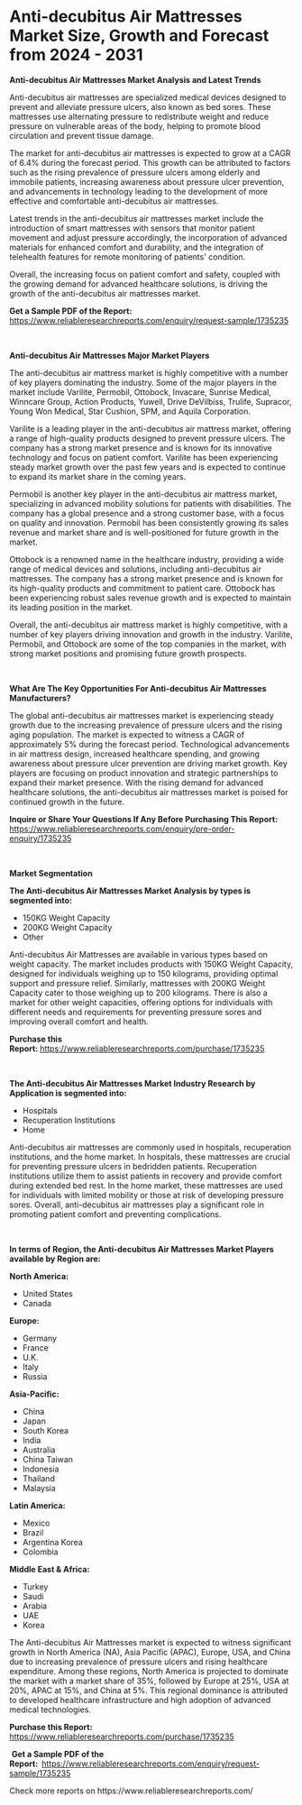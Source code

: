 <p><h1>Anti-decubitus Air Mattresses Market Size, Growth and Forecast from 2024 - 2031</h1></p><p><strong>Anti-decubitus Air Mattresses Market Analysis and Latest Trends</strong></p>
<p><p>Anti-decubitus air mattresses are specialized medical devices designed to prevent and alleviate pressure ulcers, also known as bed sores. These mattresses use alternating pressure to redistribute weight and reduce pressure on vulnerable areas of the body, helping to promote blood circulation and prevent tissue damage.</p><p>The market for anti-decubitus air mattresses is expected to grow at a CAGR of 6.4% during the forecast period. This growth can be attributed to factors such as the rising prevalence of pressure ulcers among elderly and immobile patients, increasing awareness about pressure ulcer prevention, and advancements in technology leading to the development of more effective and comfortable anti-decubitus air mattresses.</p><p>Latest trends in the anti-decubitus air mattresses market include the introduction of smart mattresses with sensors that monitor patient movement and adjust pressure accordingly, the incorporation of advanced materials for enhanced comfort and durability, and the integration of telehealth features for remote monitoring of patients' condition.</p><p>Overall, the increasing focus on patient comfort and safety, coupled with the growing demand for advanced healthcare solutions, is driving the growth of the anti-decubitus air mattresses market.</p></p>
<p><strong>Get a Sample PDF of the Report:&nbsp;</strong> <a href="https://www.reliableresearchreports.com/enquiry/request-sample/1735235">https://www.reliableresearchreports.com/enquiry/request-sample/1735235</a></p>
<p>&nbsp;</p>
<p><strong>Anti-decubitus Air Mattresses Major Market Players</strong></p>
<p><p>The anti-decubitus air mattress market is highly competitive with a number of key players dominating the industry. Some of the major players in the market include Varilite, Permobil, Ottobock, Invacare, Sunrise Medical, Winncare Group, Action Products, Yuwell, Drive DeVilbiss, Trulife, Supracor, Young Won Medical, Star Cushion, SPM, and Aquila Corporation.</p><p>Varilite is a leading player in the anti-decubitus air mattress market, offering a range of high-quality products designed to prevent pressure ulcers. The company has a strong market presence and is known for its innovative technology and focus on patient comfort. Varilite has been experiencing steady market growth over the past few years and is expected to continue to expand its market share in the coming years.</p><p>Permobil is another key player in the anti-decubitus air mattress market, specializing in advanced mobility solutions for patients with disabilities. The company has a global presence and a strong customer base, with a focus on quality and innovation. Permobil has been consistently growing its sales revenue and market share and is well-positioned for future growth in the market.</p><p>Ottobock is a renowned name in the healthcare industry, providing a wide range of medical devices and solutions, including anti-decubitus air mattresses. The company has a strong market presence and is known for its high-quality products and commitment to patient care. Ottobock has been experiencing robust sales revenue growth and is expected to maintain its leading position in the market.</p><p>Overall, the anti-decubitus air mattress market is highly competitive, with a number of key players driving innovation and growth in the industry. Varilite, Permobil, and Ottobock are some of the top companies in the market, with strong market positions and promising future growth prospects.</p></p>
<p>&nbsp;</p>
<p><strong>What Are The Key Opportunities For Anti-decubitus Air Mattresses Manufacturers?</strong></p>
<p><p>The global anti-decubitus air mattresses market is experiencing steady growth due to the increasing prevalence of pressure ulcers and the rising aging population. The market is expected to witness a CAGR of approximately 5% during the forecast period. Technological advancements in air mattress design, increased healthcare spending, and growing awareness about pressure ulcer prevention are driving market growth. Key players are focusing on product innovation and strategic partnerships to expand their market presence. With the rising demand for advanced healthcare solutions, the anti-decubitus air mattresses market is poised for continued growth in the future.</p></p>
<p><strong>Inquire or Share Your Questions If Any Before Purchasing This Report:</strong> <a href="https://www.reliableresearchreports.com/enquiry/pre-order-enquiry/1735235">https://www.reliableresearchreports.com/enquiry/pre-order-enquiry/1735235</a></p>
<p>&nbsp;</p>
<p><strong>Market Segmentation</strong></p>
<p><strong>The Anti-decubitus Air Mattresses Market Analysis by types is segmented into:</strong></p>
<p><ul><li>150KG Weight Capacity</li><li>200KG Weight Capacity</li><li>Other</li></ul></p>
<p><p>Anti-decubitus Air Mattresses are available in various types based on weight capacity. The market includes products with 150KG Weight Capacity, designed for individuals weighing up to 150 kilograms, providing optimal support and pressure relief. Similarly, mattresses with 200KG Weight Capacity cater to those weighing up to 200 kilograms. There is also a market for other weight capacities, offering options for individuals with different needs and requirements for preventing pressure sores and improving overall comfort and health.</p></p>
<p><strong>Purchase this Report:&nbsp;</strong><a href="https://www.reliableresearchreports.com/purchase/1735235">https://www.reliableresearchreports.com/purchase/1735235</a></p>
<p>&nbsp;</p>
<p><strong>The Anti-decubitus Air Mattresses Market Industry Research by Application is segmented into:</strong></p>
<p><ul><li>Hospitals</li><li>Recuperation Institutions</li><li>Home</li></ul></p>
<p><p>Anti-decubitus air mattresses are commonly used in hospitals, recuperation institutions, and the home market. In hospitals, these mattresses are crucial for preventing pressure ulcers in bedridden patients. Recuperation institutions utilize them to assist patients in recovery and provide comfort during extended bed rest. In the home market, these mattresses are used for individuals with limited mobility or those at risk of developing pressure sores. Overall, anti-decubitus air mattresses play a significant role in promoting patient comfort and preventing complications.</p></p>
<p>&nbsp;</p>
<p><strong>In terms of Region, the Anti-decubitus Air Mattresses Market Players available by Region are:</strong></p>
<p>
    <p> <strong> North America: </strong>
        <ul>
            <li>United States</li>
            <li>Canada</li>
        </ul>
        </p> 
    <p> <strong> Europe: </strong>
        <ul>
            <li>Germany</li>
            <li>France</li>
            <li>U.K.</li>
            <li>Italy</li>
            <li>Russia</li>
        </ul>
        </p> 
    <p> <strong> Asia-Pacific: </strong>
        <ul>
            <li>China</li>
            <li>Japan</li>
            <li>South Korea</li>
            <li>India</li>
            <li>Australia</li>
            <li>China Taiwan</li>
            <li>Indonesia</li>
            <li>Thailand</li>
            <li>Malaysia</li>
        </ul>
        </p> 
    <p> <strong> Latin America: </strong>
        <ul>
            <li>Mexico</li>
            <li>Brazil</li>
            <li>Argentina Korea</li>
            <li>Colombia</li>
        </ul>
        </p> 
    <p> <strong> Middle East & Africa: </strong>
        <ul>
            <li>Turkey</li>
            <li>Saudi</li>
            <li>Arabia</li>
            <li>UAE</li>
            <li>Korea</li>
        </ul>
    </p>
    </p>
<p><p>The Anti-decubitus Air Mattresses market is expected to witness significant growth in North America (NA), Asia Pacific (APAC), Europe, USA, and China due to increasing prevalence of pressure ulcers and rising healthcare expenditure. Among these regions, North America is projected to dominate the market with a market share of 35%, followed by Europe at 25%, USA at 20%, APAC at 15%, and China at 5%. This regional dominance is attributed to developed healthcare infrastructure and high adoption of advanced medical technologies.</p></p>
<p><strong>Purchase this Report: </strong><a href="https://www.reliableresearchreports.com/purchase/1735235">https://www.reliableresearchreports.com/purchase/1735235</a></p>
<p>&nbsp;<strong>Get a Sample PDF of the Report:&nbsp;&nbsp;</strong><a href="https://www.reliableresearchreports.com/enquiry/request-sample/1735235">https://www.reliableresearchreports.com/enquiry/request-sample/1735235</a></p>
<p><strong></strong></p>
<p>Check more reports on https://www.reliableresearchreports.com/</p>